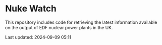 # Nuke Watch

This repository includes code for retrieving the latest information available on the output of EDF nuclear power plants in the UK.

Last updated: 2024-09-09 05:11